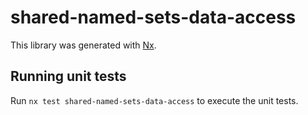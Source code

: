 # shared-named-sets-data-access

This library was generated with [Nx](https://nx.dev).

## Running unit tests

Run `nx test shared-named-sets-data-access` to execute the unit tests.
